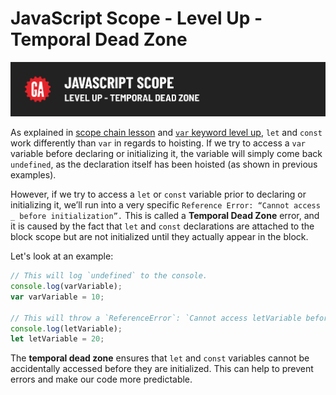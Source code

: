 # JavaScript Scope - Level Up - Temporal Dead Zone

![Hero image](./assets/hero-temporal-dead-zone.png)

As explained in [scope chain lesson](../scope-chain/README.md) and [`var` keyword level up](./var.md), `let` and `const` work differently than `var` in regards to hoisting. If we try to access a `var` variable before declaring or initializing it, the variable will simply come back `undefined`, as the declaration itself has been hoisted (as shown in previous examples). 

However, if we try to access a `let` or `const` variable prior to declaring or initializing it, we’ll run into a very specific `Reference Error: “Cannot access _ before initialization”.` This is called a **Temporal Dead Zone** error, and it is caused by the fact that `let` and `const` declarations are attached to the block scope but are not initialized until they actually appear in the block.

Let's look at an example:

```js
// This will log `undefined` to the console.
console.log(varVariable);
var varVariable = 10;

// This will throw a `ReferenceError`: `Cannot access letVariable before initialization`.
console.log(letVariable);
let letVariable = 20;
```

The **temporal dead zone** ensures that `let` and `const` variables cannot be accidentally accessed before they are initialized. This can help to prevent errors and make our code more predictable.

